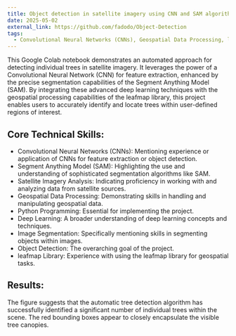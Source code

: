 ```yaml
---
title: Object detection in satellite imagery using CNN and SAM algorithms
date: 2025-05-02
external_link: https://github.com/fadodo/Object-Detection
tags:
  - Convolutional Neural Networks (CNNs), Geospatial Data Processing, leafmap Library, Python, Satellite Imagery Analysis, Segment Anything Model (SAM)
---
```


This Google Colab notebook demonstrates an automated approach for detecting individual trees in satellite imagery. It leverages the power of a Convolutional Neural Network (CNN) for feature extraction, enhanced by the precise segmentation capabilities of the Segment Anything Model (SAM). By integrating these advanced deep learning techniques with the geospatial processing capabilities of the leafmap library, this project enables users to accurately identify and locate trees within user-defined regions of interest.

## Core Technical Skills:

- Convolutional Neural Networks (CNNs): Mentioning experience or application of CNNs for feature extraction or object detection.
- Segment Anything Model (SAM): Highlighting the use and understanding of sophisticated segmentation algorithms like SAM.
- Satellite Imagery Analysis: Indicating proficiency in working with and analyzing data from satellite sources.
- Geospatial Data Processing: Demonstrating skills in handling and manipulating geospatial data.
- Python Programming: Essential for implementing the project.
- Deep Learning: A broader understanding of deep learning concepts and techniques.
- Image Segmentation: Specifically mentioning skills in segmenting objects within images.
- Object Detection: The overarching goal of the project.
- leafmap Library: Experience with using the leafmap library for geospatial tasks.

## Results:

The figure suggests that the automatic tree detection algorithm has successfully identified a significant number of individual trees within the scene. The red bounding boxes appear to closely encapsulate the visible tree canopies.

<!--more-->
